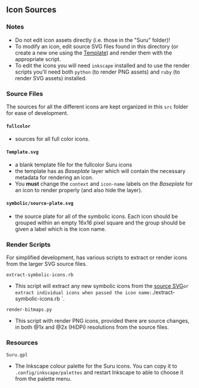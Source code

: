 ## Icon Sources

### Notes
- Do not edit icon assets directly (i.e. those in the "Suru" folder)! 
- To modify an icon, edit source SVG files found in this directory (or create a new one using the [Template](Template.svg)) and render them with the appropriate script.
- To edit the icons you will need `inkscape` installed and to use the render scripts you'll need both `python` (to render PNG assets) and `ruby` (to render SVG assets) installed.

### Source Files

The sources for all the different icons are kept organized in this `src` folder for ease of development.

#### `fullcolor`
 - sources for all full color icons.

#### `Template.svg`
 - a blank template file for the fullcolor Suru icons
 - the template has as _Baseplate_ layer which will contain the necessary metadata for rendering an icon. 
 - You **must** change the `context` and `icon-name` labels on the _Baseplate_ for an icon to render properly (and also hide the layer).

#### `symbolic/source-plate.svg`
 - the source plate for all of the symbolic icons. Each icon should be grouped within an empty 16x16 pixel square and the group should be given a label which is the icon name.

### Render Scripts

For simplified development, has various scripts to extract or render icons from the larger SVG source files.

`extract-symbolic-icons.rb`
 - This script will extract any new symbolic icons from the [source SVG](./symbolic/source-plate.svg)` or extract individual icons when passed the icon name: `./extract-symbolic-icons.rb <icon-name>`. 

`render-bitmaps.py`
- This script with render PNG icons, provided there are source changes, in both @1x and @2x (HiDPi) resolutions from the source files. 

### Resources

`Suru.gpl`
- The Inkscape colour palette for the Suru icons. You can copy it to `.config/inkscape/palettes` and restart Inkscape to able to choose it from the palette menu.